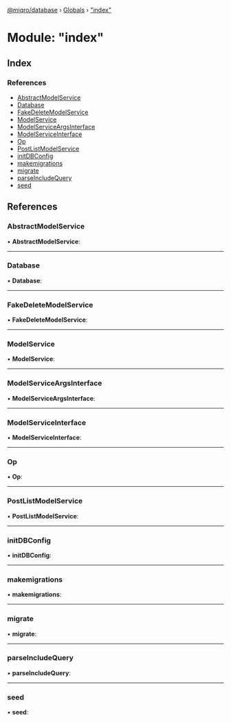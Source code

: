 [@miqro/database](../README.md) › [Globals](../globals.md) › ["index"](_index_.md)

# Module: "index"

## Index

### References

* [AbstractModelService](_index_.md#abstractmodelservice)
* [Database](_index_.md#database)
* [FakeDeleteModelService](_index_.md#fakedeletemodelservice)
* [ModelService](_index_.md#modelservice)
* [ModelServiceArgsInterface](_index_.md#modelserviceargsinterface)
* [ModelServiceInterface](_index_.md#modelserviceinterface)
* [Op](_index_.md#op)
* [PostListModelService](_index_.md#postlistmodelservice)
* [initDBConfig](_index_.md#initdbconfig)
* [makemigrations](_index_.md#makemigrations)
* [migrate](_index_.md#migrate)
* [parseIncludeQuery](_index_.md#parseincludequery)
* [seed](_index_.md#seed)

## References

###  AbstractModelService

• **AbstractModelService**:

___

###  Database

• **Database**:

___

###  FakeDeleteModelService

• **FakeDeleteModelService**:

___

###  ModelService

• **ModelService**:

___

###  ModelServiceArgsInterface

• **ModelServiceArgsInterface**:

___

###  ModelServiceInterface

• **ModelServiceInterface**:

___

###  Op

• **Op**:

___

###  PostListModelService

• **PostListModelService**:

___

###  initDBConfig

• **initDBConfig**:

___

###  makemigrations

• **makemigrations**:

___

###  migrate

• **migrate**:

___

###  parseIncludeQuery

• **parseIncludeQuery**:

___

###  seed

• **seed**:
